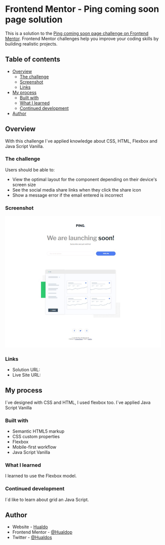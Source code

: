 # Frontend Mentor - Ping coming soon page solution

This is a solution to the [Ping coming soon page challenge on Frontend Mentor](https://www.frontendmentor.io/challenges/ping-single-column-coming-soon-page-5cadd051fec04111f7b848da). Frontend Mentor challenges help you improve your coding skills by building realistic projects. 

## Table of contents

- [Overview](#overview)
  - [The challenge](#the-challenge)
  - [Screenshot](#screenshot)
  - [Links](#links)
- [My process](#my-process)
  - [Built with](#built-with)
  - [What I learned](#what-i-learned)
  - [Continued development](#continued-development)  
- [Author](#author)



## Overview

  With this challenge I´ve applied knowledge about CSS, HTML, Flexbox and Java Script Vanilla.


### The challenge

Users should be able to:

- View the optimal layout for the component depending on their device's screen size
- See the social media share links when they click the share icon
- Show a message error if the email entered is incorrect


### Screenshot

![](./images/screenshot.jpg)



### Links

- Solution URL: [](https://github.com/Hualdop/PingPageMaster/tree/master)
- Live Site URL: [](https://hualdop.github.io/PingPageMaster/)


## My process

  I´ve designed with CSS and HTML, I used flexbox too. I´ve applied Java Script Vanilla


### Built with

- Semantic HTML5 markup
- CSS custom properties
- Flexbox
- Mobile-first workflow
- Java Script Vanilla


### What I learned

I learned to use the Flexbox model.


### Continued development

I´d like to learn about grid an Java Script.


## Author

- Website - [Hualdo](https://hualdop.github.io/Hualcap/)
- Frontend Mentor - [@Hualdop](https://www.frontendmentor.io/profile/Hualdop)
- Twitter - [@Hualdos](https://www.twitter.com/hualdos)
